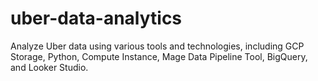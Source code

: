 # uber-data-analytics
Analyze Uber data using various tools and technologies, including GCP Storage, Python, Compute Instance, Mage Data Pipeline Tool, BigQuery, and Looker Studio. 
